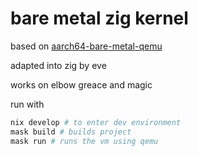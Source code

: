 # bare metal zig kernel
based on [aarch64-bare-metal-qemu](https://github.com/freedomtan/aarch64-bare-metal-qemu/tree/master)

adapted into zig by eve

works on elbow greace and magic

run with
~~~sh
nix develop # to enter dev environment
mask build # builds project
mask run # runs the vm using qemu
~~~
